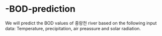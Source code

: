 # -BOD-prediction
We will predict the BOD values of 중랑천 river based on the following input data: Temperature, precipitation, air preassure and solar radiation.
